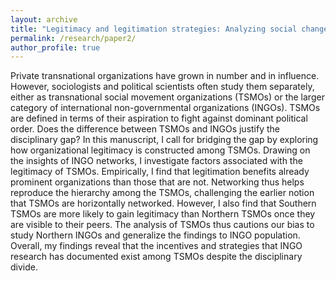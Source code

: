 ```yaml
---
layout: archive
title: "Legitimacy and legitimation strategies: Analyzing social change organizations"
permalink: /research/paper2/
author_profile: true
---
```


Private transnational organizations have grown in number and in influence. However, sociologists and political scientists often study them separately, either as transnational social movement organizations (TSMOs) or the larger category of international non-governmental organizations (INGOs). TSMOs are defined in terms of their aspiration to fight against dominant political order. Does the difference between TSMOs and INGOs justify the disciplinary gap? In this manuscript, I call for bridging the gap by exploring how organizational legitimacy is constructed among TSMOs. Drawing on the insights of INGO networks, I investigate factors associated with the legitimacy of TSMOs. Empirically, I find that legitimation benefits already prominent organizations than those that are not. Networking thus helps reproduce the hierarchy among the TSMOs, challenging the earlier notion that TSMOs are horizontally networked. However, I also find that Southern TSMOs are more likely to gain legitimacy than Northern TSMOs once they are visible to their peers. The analysis of TSMOs thus cautions our bias to study Northern INGOs and generalize the findings to INGO population. Overall, my findings reveal that the incentives and strategies that INGO research has documented exist among TSMOs despite the disciplinary divide.